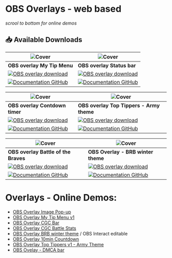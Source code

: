 # OBS Overlays - web based 

*scrool to bottom for online demos*
## :inbox_tray: Available Downloads



![Cover](https://raw.githubusercontent.com/cssmfc/obs/master/assets/obs_mytipmenu01_thumb.jpg) | ![Cover](https://raw.githubusercontent.com/cssmfc/obs/master/assets/obs_statusbar01_thumb.jpg)
------------ | -------------
**OBS overlay My Tip Menu** | **OBS overlay Status bar**
[![OBS overlay download](https://raw.githubusercontent.com/cssmfc/obs/master/assets/download_files.png)](https://github.com/cssmfc/obs/releases/tag/v1.0.MTM) | [![OBS overlay download](https://raw.githubusercontent.com/cssmfc/obs/master/assets/download_files.png)](https://github.com/cssmfc/obs/releases/tag/v1.0.Bar)
[![Documentation GitHub](https://raw.githubusercontent.com/cssmfc/obs/master/assets/github_docs.png)](https://github.com/cssmfc/obs/tree/master/obs_overlays/obs_my_tipmenu) | [![Documentation GitHub](https://raw.githubusercontent.com/cssmfc/obs/master/assets/github_docs.png)](https://github.com/cssmfc/obs/tree/master/obs_overlays/obs_overlay_bars)



![Cover](https://raw.githubusercontent.com/cssmfc/obs/master/assets/obs_timer01_thumb.jpg) | ![Cover](https://raw.githubusercontent.com/cssmfc/obs/master/assets/obs_army01_thumb.jpg)
------------ | -------------
**OBS overlay Contdown timer** | **OBS overlay Top Tippers - Army theme**
[![OBS overlay download](https://raw.githubusercontent.com/cssmfc/obs/master/assets/download_files.png)](https://github.com/cssmfc/obs/releases/tag/v1.0) | [![OBS overlay download](https://raw.githubusercontent.com/cssmfc/obs/master/assets/download_files.png)](https://github.com/cssmfc/obs/releases/tag/v1.0.Army)
[![Documentation GitHub](https://raw.githubusercontent.com/cssmfc/obs/master/assets/github_docs.png)](https://github.com/cssmfc/obs/tree/master/obs_overlays/obs_overlay_coundown) | [![Documentation GitHub](https://raw.githubusercontent.com/cssmfc/obs/master/assets/github_docs.png)](https://github.com/cssmfc/obs/tree/master/obs_overlays/obs_overlay_topTippers)




![Cover](https://raw.githubusercontent.com/cssmfc/obs/master/assets/obs_battle01_thumb.jpg) | ![Cover](https://raw.githubusercontent.com/cssmfc/camgirl-obs/master/assets/cover_obs_brb_winter_thumbnail.jpg)
------------ | -------------
**OBS overlay Battle of the Braves** | **OBS Overlay - BRB winter theme**
[![OBS overlay download](https://raw.githubusercontent.com/cssmfc/obs/master/assets/download_files.png)](https://github.com/cssmfc/obs/releases/tag/v1.0.Stats) | [![OBS overlay download](https://raw.githubusercontent.com/cssmfc/obs/master/assets/download_files.png)](https://dandesign.camgirl.cloud/store/test-2/)
[![Documentation GitHub](https://raw.githubusercontent.com/cssmfc/obs/master/assets/github_docs.png)](https://github.com/cssmfc/obs/tree/master/obs_overlays/obs_overlay_battle_stats) | [![Documentation GitHub](https://raw.githubusercontent.com/cssmfc/obs/master/assets/github_docs.png)](https://cssmfc.github.io/camgirl-obs/obs_overlays/obs_overlay_brb_winter/info/index.html)



# Overlays - Online Demos:
* [OBS Overlay Image Pop-up](https://cssmfc.github.io/camgirl-obs/obs_overlays/OBS_drop_graphics/Install%20and%20Use.html)
* [OBS Overlay My Tip Menu v1](https://cssmfc.github.io/camgirl-obs/obs_overlays/obs_my_tipmenu/MyTipMenu.html)
* [OBS Overlay CGC Bar](https://cssmfc.github.io/camgirl-obs/obs_overlays/obs_overlay_bars/Bars.html)
* [OBS Overlay CGC Battle Stats](https://cssmfc.github.io/camgirl-obs/obs_overlays/obs_overlay_battle_stats/ShowStatus.html)
* [OBS Overlay BRB winter theme](https://cssmfc.github.io/camgirl-obs/obs_overlays/obs_overlay_brb_winter/info/index.html) / OBS Interact editable
* [OBS Overlay 10min Countdown](https://cssmfc.github.io/camgirl-obs/obs_overlays/obs_overlay_coundown/Countdown.html)
* [OBS Overlay Top Tippers v1  - Army Theme](https://cssmfc.github.io/camgirl-obs/obs_overlays/obs_overlay_topTippers/TopTippers.html)
* [OBS Ovelay - DMCA bar](https://cssmfc.github.io/camgirl-obs/obs_overlays/obs_dmca_bottom_bar.html)
